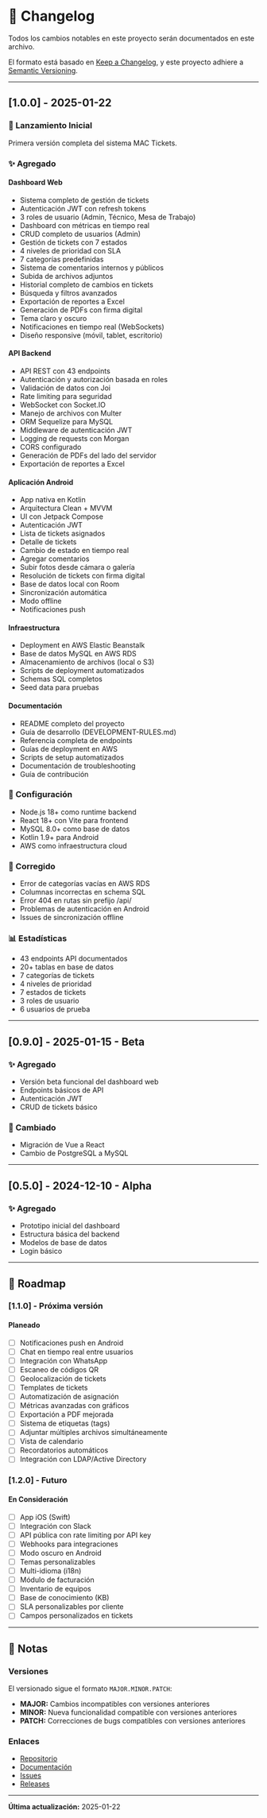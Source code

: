 # 📝 Changelog

Todos los cambios notables en este proyecto serán documentados en este archivo.

El formato está basado en [Keep a Changelog](https://keepachangelog.com/en/1.0.0/),
y este proyecto adhiere a [Semantic Versioning](https://semver.org/spec/v2.0.0.html).

---

## [1.0.0] - 2025-01-22

### 🎉 Lanzamiento Inicial

Primera versión completa del sistema MAC Tickets.

### ✨ Agregado

#### **Dashboard Web**
- Sistema completo de gestión de tickets
- Autenticación JWT con refresh tokens
- 3 roles de usuario (Admin, Técnico, Mesa de Trabajo)
- Dashboard con métricas en tiempo real
- CRUD completo de usuarios (Admin)
- Gestión de tickets con 7 estados
- 4 niveles de prioridad con SLA
- 7 categorías predefinidas
- Sistema de comentarios internos y públicos
- Subida de archivos adjuntos
- Historial completo de cambios en tickets
- Búsqueda y filtros avanzados
- Exportación de reportes a Excel
- Generación de PDFs con firma digital
- Tema claro y oscuro
- Notificaciones en tiempo real (WebSockets)
- Diseño responsive (móvil, tablet, escritorio)

#### **API Backend**
- API REST con 43 endpoints
- Autenticación y autorización basada en roles
- Validación de datos con Joi
- Rate limiting para seguridad
- WebSocket con Socket.IO
- Manejo de archivos con Multer
- ORM Sequelize para MySQL
- Middleware de autenticación JWT
- Logging de requests con Morgan
- CORS configurado
- Generación de PDFs del lado del servidor
- Exportación de reportes a Excel

#### **Aplicación Android**
- App nativa en Kotlin
- Arquitectura Clean + MVVM
- UI con Jetpack Compose
- Autenticación JWT
- Lista de tickets asignados
- Detalle de tickets
- Cambio de estado en tiempo real
- Agregar comentarios
- Subir fotos desde cámara o galería
- Resolución de tickets con firma digital
- Base de datos local con Room
- Sincronización automática
- Modo offline
- Notificaciones push

#### **Infraestructura**
- Deployment en AWS Elastic Beanstalk
- Base de datos MySQL en AWS RDS
- Almacenamiento de archivos (local o S3)
- Scripts de deployment automatizados
- Schemas SQL completos
- Seed data para pruebas

#### **Documentación**
- README completo del proyecto
- Guía de desarrollo (DEVELOPMENT-RULES.md)
- Referencia completa de endpoints
- Guías de deployment en AWS
- Scripts de setup automatizados
- Documentación de troubleshooting
- Guía de contribución

### 🔧 Configuración

- Node.js 18+ como runtime backend
- React 18+ con Vite para frontend
- MySQL 8.0+ como base de datos
- Kotlin 1.9+ para Android
- AWS como infraestructura cloud

### 🐛 Corregido

- Error de categorías vacías en AWS RDS
- Columnas incorrectas en schema SQL
- Error 404 en rutas sin prefijo /api/
- Problemas de autenticación en Android
- Issues de sincronización offline

### 📊 Estadísticas

- 43 endpoints API documentados
- 20+ tablas en base de datos
- 7 categorías de tickets
- 4 niveles de prioridad
- 7 estados de tickets
- 3 roles de usuario
- 6 usuarios de prueba

---

## [0.9.0] - 2025-01-15 - Beta

### ✨ Agregado
- Versión beta funcional del dashboard web
- Endpoints básicos de API
- Autenticación JWT
- CRUD de tickets básico

### 🔧 Cambiado
- Migración de Vue a React
- Cambio de PostgreSQL a MySQL

---

## [0.5.0] - 2024-12-10 - Alpha

### ✨ Agregado
- Prototipo inicial del dashboard
- Estructura básica del backend
- Modelos de base de datos
- Login básico

---

## 🚀 Roadmap

### [1.1.0] - Próxima versión

#### Planeado
- [ ] Notificaciones push en Android
- [ ] Chat en tiempo real entre usuarios
- [ ] Integración con WhatsApp
- [ ] Escaneo de códigos QR
- [ ] Geolocalización de tickets
- [ ] Templates de tickets
- [ ] Automatización de asignación
- [ ] Métricas avanzadas con gráficos
- [ ] Exportación a PDF mejorada
- [ ] Sistema de etiquetas (tags)
- [ ] Adjuntar múltiples archivos simultáneamente
- [ ] Vista de calendario
- [ ] Recordatorios automáticos
- [ ] Integración con LDAP/Active Directory

### [1.2.0] - Futuro

#### En Consideración
- [ ] App iOS (Swift)
- [ ] Integración con Slack
- [ ] API pública con rate limiting por API key
- [ ] Webhooks para integraciones
- [ ] Modo oscuro en Android
- [ ] Temas personalizables
- [ ] Multi-idioma (i18n)
- [ ] Módulo de facturación
- [ ] Inventario de equipos
- [ ] Base de conocimiento (KB)
- [ ] SLA personalizables por cliente
- [ ] Campos personalizados en tickets

---

## 📝 Notas

### Versiones

El versionado sigue el formato `MAJOR.MINOR.PATCH`:

- **MAJOR:** Cambios incompatibles con versiones anteriores
- **MINOR:** Nueva funcionalidad compatible con versiones anteriores
- **PATCH:** Correcciones de bugs compatibles con versiones anteriores

### Enlaces

- [Repositorio](https://github.com/tu-usuario/MacApiFront)
- [Documentación](Docs/)
- [Issues](https://github.com/tu-usuario/MacApiFront/issues)
- [Releases](https://github.com/tu-usuario/MacApiFront/releases)

---

**Última actualización:** 2025-01-22


